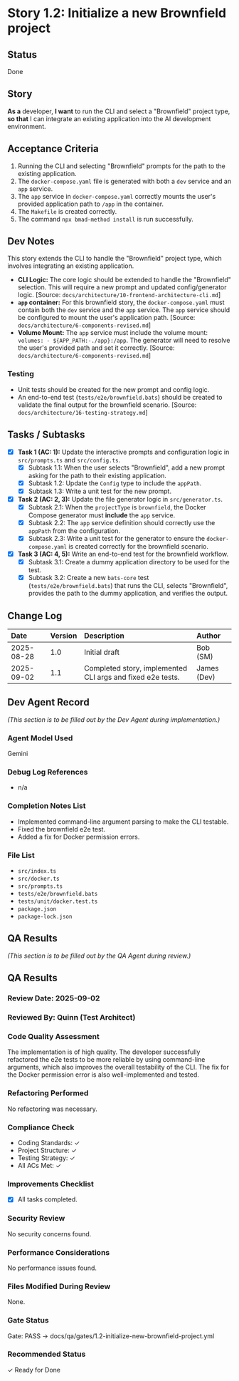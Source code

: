 # Story 1.2: Initialize a new Brownfield project

## Status

Done

## Story

**As a** developer,
**I want** to run the CLI and select a "Brownfield" project type,
**so that** I can integrate an existing application into the AI development environment.

## Acceptance Criteria

1.  Running the CLI and selecting "Brownfield" prompts for the path to the existing application.
2.  The `docker-compose.yaml` file is generated with both a `dev` service and an `app` service.
3.  The `app` service in `docker-compose.yaml` correctly mounts the user's provided application path to `/app` in the container.
4.  The `Makefile` is created correctly.
5.  The command `npx bmad-method install` is run successfully.

## Dev Notes

This story extends the CLI to handle the "Brownfield" project type, which involves integrating an existing application.

-   **CLI Logic:** The core logic should be extended to handle the "Brownfield" selection. This will require a new prompt and updated config/generator logic. [Source: `docs/architecture/10-frontend-architecture-cli.md`]
-   **`app` container:** For this brownfield story, the `docker-compose.yaml` must contain both the `dev` service and the `app` service. The `app` service should be configured to mount the user's application path. [Source: `docs/architecture/6-components-revised.md`]
-   **Volume Mount:** The `app` service must include the volume mount: `volumes: - ${APP_PATH:-./app}:/app`. The generator will need to resolve the user's provided path and set it correctly. [Source: `docs/architecture/6-components-revised.md`]

### Testing

-   Unit tests should be created for the new prompt and config logic.
-   An end-to-end test (`tests/e2e/brownfield.bats`) should be created to validate the final output for the brownfield scenario. [Source: `docs/architecture/16-testing-strategy.md`]

## Tasks / Subtasks

-   [x] **Task 1 (AC: 1):** Update the interactive prompts and configuration logic in `src/prompts.ts` and `src/config.ts`.
    -   [x] Subtask 1.1: When the user selects "Brownfield", add a new prompt asking for the path to their existing application.
    -   [x] Subtask 1.2: Update the `Config` type to include the `appPath`.
    -   [x] Subtask 1.3: Write a unit test for the new prompt.

-   [x] **Task 2 (AC: 2, 3):** Update the file generator logic in `src/generator.ts`.
    -   [x] Subtask 2.1: When the `projectType` is `brownfield`, the Docker Compose generator must **include** the `app` service.
    -   [x] Subtask 2.2: The `app` service definition should correctly use the `appPath` from the configuration.
    -   [x] Subtask 2.3: Write a unit test for the generator to ensure the `docker-compose.yaml` is created correctly for the brownfield scenario.

-   [x] **Task 3 (AC: 4, 5):** Write an end-to-end test for the brownfield workflow.
    -   [x] Subtask 3.1: Create a dummy application directory to be used for the test.
    -   [x] Subtask 3.2: Create a new `bats-core` test (`tests/e2e/brownfield.bats`) that runs the CLI, selects "Brownfield", provides the path to the dummy application, and verifies the output.

## Change Log

| Date       | Version | Description   | Author   |
| :--------- | :------ | :------------ | :------- |
| 2025-08-28 | 1.0     | Initial draft | Bob (SM) |
| 2025-09-02 | 1.1     | Completed story, implemented CLI args and fixed e2e tests. | James (Dev) |

## Dev Agent Record

*(This section is to be filled out by the Dev Agent during implementation.)*

### Agent Model Used

Gemini

### Debug Log References

- n/a

### Completion Notes List

- Implemented command-line argument parsing to make the CLI testable.
- Fixed the brownfield e2e test.
- Added a fix for Docker permission errors.

### File List

- `src/index.ts`
- `src/docker.ts`
- `src/prompts.ts`
- `tests/e2e/brownfield.bats`
- `tests/unit/docker.test.ts`
- `package.json`
- `package-lock.json`

## QA Results

*(This section is to be filled out by the QA Agent during review.)*

## QA Results

### Review Date: 2025-09-02

### Reviewed By: Quinn (Test Architect)

### Code Quality Assessment

The implementation is of high quality. The developer successfully refactored the e2e tests to be more reliable by using command-line arguments, which also improves the overall testability of the CLI. The fix for the Docker permission error is also well-implemented and tested.

### Refactoring Performed

No refactoring was necessary.

### Compliance Check

- Coding Standards: ✓
- Project Structure: ✓
- Testing Strategy: ✓
- All ACs Met: ✓

### Improvements Checklist

- [x] All tasks completed.

### Security Review

No security concerns found.

### Performance Considerations

No performance issues found.

### Files Modified During Review

None.

### Gate Status

Gate: PASS → docs/qa/gates/1.2-initialize-new-brownfield-project.yml

### Recommended Status

✓ Ready for Done